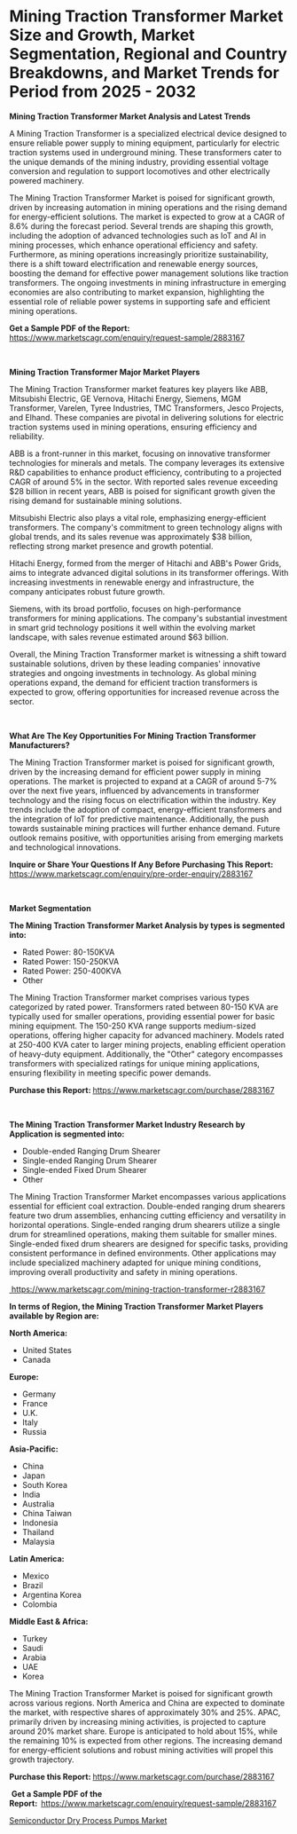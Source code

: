 <p><h1>Mining Traction Transformer Market Size and Growth, Market Segmentation, Regional and Country Breakdowns, and Market Trends for Period from 2025 -  2032</h1></p><p><strong>Mining Traction Transformer Market Analysis and Latest Trends</strong></p>
<p><p>A Mining Traction Transformer is a specialized electrical device designed to ensure reliable power supply to mining equipment, particularly for electric traction systems used in underground mining. These transformers cater to the unique demands of the mining industry, providing essential voltage conversion and regulation to support locomotives and other electrically powered machinery.</p><p>The Mining Traction Transformer Market is poised for significant growth, driven by increasing automation in mining operations and the rising demand for energy-efficient solutions. The market is expected to grow at a CAGR of 8.6% during the forecast period. Several trends are shaping this growth, including the adoption of advanced technologies such as IoT and AI in mining processes, which enhance operational efficiency and safety. Furthermore, as mining operations increasingly prioritize sustainability, there is a shift toward electrification and renewable energy sources, boosting the demand for effective power management solutions like traction transformers. The ongoing investments in mining infrastructure in emerging economies are also contributing to market expansion, highlighting the essential role of reliable power systems in supporting safe and efficient mining operations.</p></p>
<p><strong>Get a Sample PDF of the Report:&nbsp;</strong> <a href="https://www.marketscagr.com/enquiry/request-sample/2883167?utm_campaign=2097&utm_medium=2&utm_source=Github&utm_content=ia&utm_term=13032025&utm_id=mining-traction-transformer">https://www.marketscagr.com/enquiry/request-sample/2883167</a></p>
<p>&nbsp;</p>
<p><strong>Mining Traction Transformer Major Market Players</strong></p>
<p><p>The Mining Traction Transformer market features key players like ABB, Mitsubishi Electric, GE Vernova, Hitachi Energy, Siemens, MGM Transformer, Varelen, Tyree Industries, TMC Transformers, Jesco Projects, and Elhand. These companies are pivotal in delivering solutions for electric traction systems used in mining operations, ensuring efficiency and reliability.</p><p>ABB is a front-runner in this market, focusing on innovative transformer technologies for minerals and metals. The company leverages its extensive R&D capabilities to enhance product efficiency, contributing to a projected CAGR of around 5% in the sector. With reported sales revenue exceeding $28 billion in recent years, ABB is poised for significant growth given the rising demand for sustainable mining solutions.</p><p>Mitsubishi Electric also plays a vital role, emphasizing energy-efficient transformers. The company's commitment to green technology aligns with global trends, and its sales revenue was approximately $38 billion, reflecting strong market presence and growth potential.</p><p>Hitachi Energy, formed from the merger of Hitachi and ABB's Power Grids, aims to integrate advanced digital solutions in its transformer offerings. With increasing investments in renewable energy and infrastructure, the company anticipates robust future growth.</p><p>Siemens, with its broad portfolio, focuses on high-performance transformers for mining applications. The company's substantial investment in smart grid technology positions it well within the evolving market landscape, with sales revenue estimated around $63 billion.</p><p>Overall, the Mining Traction Transformer market is witnessing a shift toward sustainable solutions, driven by these leading companies' innovative strategies and ongoing investments in technology. As global mining operations expand, the demand for efficient traction transformers is expected to grow, offering opportunities for increased revenue across the sector.</p></p>
<p>&nbsp;</p>
<p><strong>What Are The Key Opportunities For Mining Traction Transformer Manufacturers?</strong></p>
<p><p>The Mining Traction Transformer market is poised for significant growth, driven by the increasing demand for efficient power supply in mining operations. The market is projected to expand at a CAGR of around 5-7% over the next five years, influenced by advancements in transformer technology and the rising focus on electrification within the industry. Key trends include the adoption of compact, energy-efficient transformers and the integration of IoT for predictive maintenance. Additionally, the push towards sustainable mining practices will further enhance demand. Future outlook remains positive, with opportunities arising from emerging markets and technological innovations.</p></p>
<p><strong>Inquire or Share Your Questions If Any Before Purchasing This Report:</strong> <a href="https://www.marketscagr.com/enquiry/pre-order-enquiry/2883167?utm_campaign=2097&utm_medium=2&utm_source=Github&utm_content=ia&utm_term=13032025&utm_id=mining-traction-transformer">https://www.marketscagr.com/enquiry/pre-order-enquiry/2883167</a></p>
<p>&nbsp;</p>
<p><strong>Market Segmentation</strong></p>
<p><strong>The Mining Traction Transformer Market Analysis by types is segmented into:</strong></p>
<p><ul><li>Rated Power: 80-150KVA</li><li>Rated Power: 150-250KVA</li><li>Rated Power: 250-400KVA</li><li>Other</li></ul></p>
<p><p>The Mining Traction Transformer market comprises various types categorized by rated power. Transformers rated between 80-150 KVA are typically used for smaller operations, providing essential power for basic mining equipment. The 150-250 KVA range supports medium-sized operations, offering higher capacity for advanced machinery. Models rated at 250-400 KVA cater to larger mining projects, enabling efficient operation of heavy-duty equipment. Additionally, the "Other" category encompasses transformers with specialized ratings for unique mining applications, ensuring flexibility in meeting specific power demands.</p></p>
<p><strong>Purchase this Report:&nbsp;</strong><a href="https://www.marketscagr.com/purchase/2883167?utm_campaign=2097&utm_medium=2&utm_source=Github&utm_content=ia&utm_term=13032025&utm_id=mining-traction-transformer">https://www.marketscagr.com/purchase/2883167</a></p>
<p>&nbsp;</p>
<p><strong>The Mining Traction Transformer Market Industry Research by Application is segmented into:</strong></p>
<p><ul><li>Double-ended Ranging Drum Shearer</li><li>Single-ended Ranging Drum Shearer</li><li>Single-ended Fixed Drum Shearer</li><li>Other</li></ul></p>
<p><p>The Mining Traction Transformer Market encompasses various applications essential for efficient coal extraction. Double-ended ranging drum shearers feature two drum assemblies, enhancing cutting efficiency and versatility in horizontal operations. Single-ended ranging drum shearers utilize a single drum for streamlined operations, making them suitable for smaller mines. Single-ended fixed drum shearers are designed for specific tasks, providing consistent performance in defined environments. Other applications may include specialized machinery adapted for unique mining conditions, improving overall productivity and safety in mining operations.</p></p>
<p><a href="https://www.marketscagr.com/mining-traction-transformer-r2883167?utm_campaign=2097&utm_medium=2&utm_source=Github&utm_content=ia&utm_term=13032025&utm_id=mining-traction-transformer">&nbsp;https://www.marketscagr.com/mining-traction-transformer-r2883167</a></p>
<p><strong>In terms of Region, the Mining Traction Transformer Market Players available by Region are:</strong></p>
<p>
    <p> <strong> North America: </strong>
        <ul>
            <li>United States</li>
            <li>Canada</li>
        </ul>
        </p> 
    <p> <strong> Europe: </strong>
        <ul>
            <li>Germany</li>
            <li>France</li>
            <li>U.K.</li>
            <li>Italy</li>
            <li>Russia</li>
        </ul>
        </p> 
    <p> <strong> Asia-Pacific: </strong>
        <ul>
            <li>China</li>
            <li>Japan</li>
            <li>South Korea</li>
            <li>India</li>
            <li>Australia</li>
            <li>China Taiwan</li>
            <li>Indonesia</li>
            <li>Thailand</li>
            <li>Malaysia</li>
        </ul>
        </p> 
    <p> <strong> Latin America: </strong>
        <ul>
            <li>Mexico</li>
            <li>Brazil</li>
            <li>Argentina Korea</li>
            <li>Colombia</li>
        </ul>
        </p> 
    <p> <strong> Middle East & Africa: </strong>
        <ul>
            <li>Turkey</li>
            <li>Saudi</li>
            <li>Arabia</li>
            <li>UAE</li>
            <li>Korea</li>
        </ul>
    </p>
    </p>
<p><p>The Mining Traction Transformer Market is poised for significant growth across various regions. North America and China are expected to dominate the market, with respective shares of approximately 30% and 25%. APAC, primarily driven by increasing mining activities, is projected to capture around 20% market share. Europe is anticipated to hold about 15%, while the remaining 10% is expected from other regions. The increasing demand for energy-efficient solutions and robust mining activities will propel this growth trajectory.</p></p>
<p><strong>Purchase this Report: </strong><a href="https://www.marketscagr.com/purchase/2883167?utm_campaign=2097&utm_medium=2&utm_source=Github&utm_content=ia&utm_term=13032025&utm_id=mining-traction-transformer">https://www.marketscagr.com/purchase/2883167</a></p>
<p>&nbsp;<strong>Get a Sample PDF of the Report:&nbsp;&nbsp;</strong><a href="https://www.marketscagr.com/enquiry/request-sample/2883167?utm_campaign=2097&utm_medium=2&utm_source=Github&utm_content=ia&utm_term=13032025&utm_id=mining-traction-transformer">https://www.marketscagr.com/enquiry/request-sample/2883167</a></p>
<p><strong></strong></p>
<p><p><a href="https://github.com/FlorianWolf90/Market-Research-Report-List-1/blob/main/semiconductor-dry-process-pumps-market.md?utm_campaign=2097&utm_medium=2&utm_source=Github&utm_content=ia&utm_term=13032025&utm_id=mining-traction-transformer">Semiconductor Dry Process Pumps Market</a></p></p>